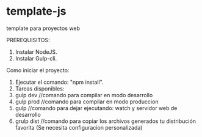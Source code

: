 # template-js
template para proyectos web

PREREQUISITOS:
1. Instalar NodeJS.
2. Instalar Gulp-cli.

Como iniciar el proyecto:
1. Ejecutar el comando: "npm install".
2. Tareas disponibles:
  1. gulp dev   //comando para compilar en modo desarrollo
  2. gulp prod  //comando para compilar en modo produccion
  3. gulp       //comando para dejar ejecutando:  watch y servidor web de desarrollo
  4. grulp dist //comando para copiar los archivos generados tu distribución favorita (Se necesita configuracion personalizada)
